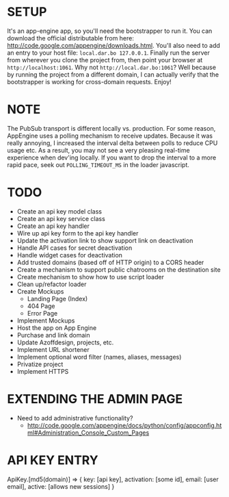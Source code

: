SETUP
=====
It's an app-engine app, so you'll need the bootstrapper to run it. You can download the official distributable from here: <http://code.google.com/appengine/downloads.html>. You'll also need to add an entry to your host file: `local.dar.bo 127.0.0.1`. Finally run the server from wherever you clone the project from, then point your browser at `http://localhost:1061`. Why not `http://local.dar.bo:1061`? Well because by running the project from a different domain, I can actually verify that the bootstrapper is working for cross-domain requests. Enjoy!

NOTE
====
The PubSub transport is different locally vs. production. For some reason, AppEngine uses a polling mechanism to receive updates. Because it was really annoying, I increased the interval delta between polls to reduce CPU usage etc. As a result, you may not see a very pleasing real-time experience when dev'ing locally. If you want to drop the interval to a more rapid pace, seek out `POLLING_TIMEOUT_MS` in the loader javascript.

TODO
====
- Create an api key model class
- Create an api key service class
- Create an api key handler
- Wire up api key form to the api key handler
- Update the activation link to show support link on deactivation
- Handle API cases for secret deactivation
- Handle widget cases for deactivation
- Add trusted domains (based off of HTTP origin) to a CORS header
- Create a mechanism to support public chatrooms on the destination site
- Create mechanism to show how to use script loader
- Clean up/refactor loader
- Create Mockups
  - Landing Page (Index)
  - 404 Page
  - Error Page
- Implement Mockups
- Host the app on App Engine
- Purchase and link domain
- Update Azoffdesign, projects, etc.
- Implement URL shortener
- Implement optional word filter (names, aliases, messages)
- Privatize project
- Implement HTTPS

EXTENDING THE ADMIN PAGE
========================
- Need to add administrative functionality?
  - <http://code.google.com/appengine/docs/python/config/appconfig.html#Administration_Console_Custom_Pages>

API KEY ENTRY
=============

ApiKey.[md5(domain)] => { key: [api key], activation: [some id], email: [user email], active: [allows new sessions] }